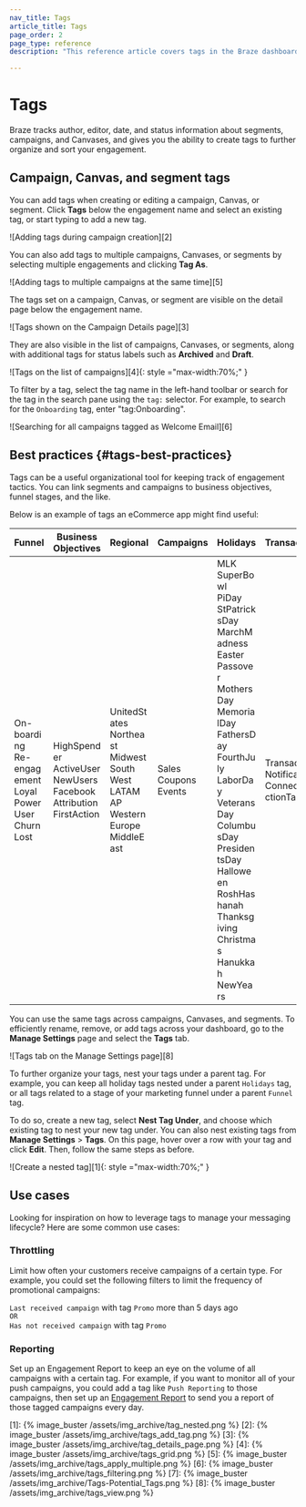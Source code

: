 ```yaml
---
nav_title: Tags
article_title: Tags
page_order: 2
page_type: reference
description: "This reference article covers tags in the Braze dashboard, which you can use to further organize and sort your engagement."

---
```

# Tags

Braze tracks author, editor, date, and status information about segments, campaigns, and Canvases, and gives you the ability to create tags to further organize and sort your engagement.

## Campaign, Canvas, and segment tags

You can add tags when creating or editing a campaign, Canvas, or segment. Click <span style="font-size: 14px;margin-bottom: .5rem;height: 16px;width: 16px;" class="fas fa-tag" ></span>**Tags** below the engagement name and select an existing tag, or start typing to add a new tag.

![Adding tags during campaign creation][2]

You can also add tags to multiple campaigns, Canvases, or segments by selecting multiple engagements and clicking <span style="font-size: 14px;margin-bottom: .5rem;height: 16px;width: 16px;" class="fas fa-tag" ></span>**Tag As**.

![Adding tags to multiple campaigns at the same time][5]

The tags set on a campaign, Canvas, or segment are visible on the detail page below the engagement name.

![Tags shown on the Campaign Details page][3]

They are also visible in the list of campaigns, Canvases, or segments, along with additional tags for status labels such as **Archived** and **Draft**.

![Tags on the list of campaigns][4]{: style ="max-width:70%;" }

To filter by a tag, select the tag name in the left-hand toolbar or search for the tag in the search pane using the `tag:` selector. For example, to search for the `Onboarding` tag, enter "tag:Onboarding".

![Searching for all campaigns tagged as Welcome Email][6]

## Best practices {#tags-best-practices}

Tags can be a useful organizational tool for keeping track of engagement tactics. You can link segments and campaigns to business objectives, funnel stages, and the like.

Below is an example of tags an eCommerce app might find useful:

<style>
table td {
    word-break: break-word;
}
</style>


<table>
<thead>
  <tr>
    <th>Funnel</th>
    <th>Business Objectives</th>
    <th>Regional</th>
    <th>Campaigns</th>
    <th>Holidays</th>
    <th>Transactions</th>
  </tr>
</thead>
<tbody>
  <tr>
    <td>On-boarding<br>Re-engagement<br>Loyal<br>PowerUser<br>Churn<br>Lost</td>
    <td>HighSpender<br>ActiveUser<br>NewUsers<br>FacebookAttribution<br>FirstAction</td>
    <td>UnitedStates<br>Northeast<br>Midwest<br>South<br>West<br>LATAM<br>AP<br>WesternEurope<br>MiddleEast</td>
    <td>Sales<br>Coupons<br>Events</td>
    <td>MLK<br>SuperBowl<br>PiDay<br>StPatricksDay<br>MarchMadness<br>Easter<br>Passover<br>MothersDay<br>MemorialDay<br>FathersDay<br>FourthJuly<br>LaborDay<br>VeteransDay<br>ColumbusDay<br>PresidentsDay<br>Halloween<br>RoshHashanah<br>Thanksgiving<br>Christmas<br>Hanukkah<br>NewYears</td>
    <td>Transactional<br>Notification<br>ConnectedActionTaken</td>
  </tr>
</tbody>
</table>

You can use the same tags across campaigns, Canvases, and segments. To efficiently rename, remove, or add tags across your dashboard, go to the **Manage Settings** page and select the **Tags** tab.

![Tags tab on the Manage Settings page][8]

To further organize your tags, nest your tags under a parent tag. For example, you can keep all holiday tags nested under a parent `Holidays` tag, or all tags related to a stage of your marketing funnel under a parent `Funnel` tag. 

To do so, create a new tag, select **Nest Tag Under**, and choose which existing tag to nest your new tag under. You can also nest existing tags from **Manage Settings** > **Tags**. On this page, hover over a row with your tag and click **<i class="fas fa-pencil-alt"></i>Edit**. Then, follow the same steps as before.

![Create a nested tag][1]{: style ="max-width:70%;" }

## Use cases

Looking for inspiration on how to leverage tags to manage your messaging lifecycle? Here are some common use cases:

### Throttling

Limit how often your customers receive campaigns of a certain type. For example, you could set the following filters to limit the frequency of promotional campaigns:

`Last received campaign` with tag `Promo` more than 5 days ago 
<br>`OR`<br>
`Has not received campaign` with tag `Promo`

### Reporting

Set up an Engagement Report to keep an eye on the volume of all campaigns with a certain tag. For example, if you want to monitor all of your push campaigns, you could add a tag like `Push Reporting` to those campaigns, then set up an [Engagement Report]({{site.baseurl}}/user_guide/data_and_analytics/your_reports/engagement_reports/#automatically-select-campaigns-or-canvases) to send you a report of those tagged campaigns every day.



[1]: {% image_buster /assets/img_archive/tag_nested.png %}
[2]: {% image_buster /assets/img_archive/tags_add_tag.png %}
[3]: {% image_buster /assets/img_archive/tag_details_page.png %}
[4]: {% image_buster /assets/img_archive/tags_grid.png %}
[5]: {% image_buster /assets/img_archive/tags_apply_multiple.png %}
[6]: {% image_buster /assets/img_archive/tags_filtering.png %}
[7]: {% image_buster /assets/img_archive/Tags-Potential_Tags.png %}
[8]: {% image_buster /assets/img_archive/tags_view.png %}
